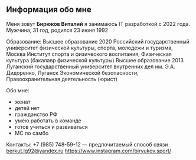 ## Информация обо мне
Меня зовут **Бирюков Виталий** я занимаюсь IT разработкой с 2022 года.
Мужчина, 31 год, родился 23 июня 1992

Образование:
Высшее образование
2020
Российский государственный университет физической культуры, спорта, молодежи и туризма, Москва
Институт спорта и физического воспитания, Физическая культура (бакалавр физической культуры)
Высшее образование
2013
Луганский государственный университет внутренних дел им. Э.А. Дидоренко, Луганск
Экономической безопасности, Правоохранительная деятельность (юрист)

Обо мне:
- женат
- детей нет
- гражданство РФ
- умею работать в команде
- готов учиться и развиваться
- МС по самбо


Контакты:
 +7 (985) 748-59-12 — предпочитаемый способ связи
berkut.lg92@yandex.ru
https://www.instagram.com/biryukov.sport/
